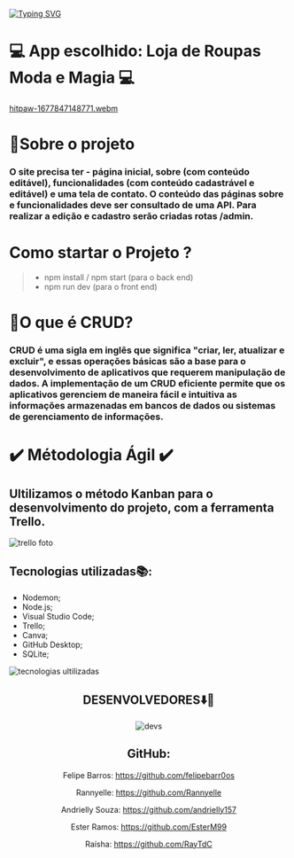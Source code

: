 [![Typing SVG](https://readme-typing-svg.herokuapp.com/?color=FFFFF1&size=40&center=true&vCenter=true&width=1000&lines=++PROJETO+MVP+CRUD+REACT)](https://git.io/typing-svg)

# 💻 App escolhido: Loja de Roupas Moda e Magia 💻

[hitpaw-1677847148771.webm](https://user-images.githubusercontent.com/112362301/222722722-61b0a7cc-e1bd-42e5-8d77-77abf48744db.webm)

# 📍Sobre o projeto
<h3> O site precisa ter - página inicial, sobre (com conteúdo editável), funcionalidades (com conteúdo cadastrável e editável) e uma tela de contato. O conteúdo das páginas sobre e funcionalidades deve ser consultado de uma API. Para realizar a edição e cadastro serão criadas rotas /admin. </h3>

# Como startar o Projeto ?

>+ npm install / npm start (para o back end)
>+ npm run dev (para o front end)

# 🧩O que é CRUD?

<h3> CRUD é uma sigla em inglês que significa "criar, ler, atualizar e excluir", e essas operações básicas são a base para o desenvolvimento de aplicativos que requerem manipulação de dados. A implementação de um CRUD eficiente permite que os aplicativos gerenciem de maneira fácil e intuitiva as informações armazenadas em bancos de dados ou sistemas de gerenciamento de informações. </h3>

# ✔️ Métodologia Ágil ✔️

## Ultilizamos o método Kanban para o desenvolvimento do projeto, com a ferramenta Trello.
![trello foto](https://user-images.githubusercontent.com/112362301/222719313-5164f0d5-4a5c-4093-a650-623d3f412511.png)

## Tecnologias utilizadas📚:

<ul>
    <li> Nodemon;</li>
    <li> Node.js;</li>
    <li> Visual Studio Code;</li>
    <li> Trello;</li>
    <li> Canva;</li>
    <li> GitHub Desktop;</li>
    <li> SQLite;</li>
 </ul>

![tecnologias ultilizadas](https://user-images.githubusercontent.com/112362301/222715946-c95c6ae4-c82a-46fb-9490-1e8594c874eb.png)


  <div align="center">
  <h2>DESENVOLVEDORES⬇️🚀</h2>
  
  ![devs](https://user-images.githubusercontent.com/112362301/222723339-f8c1917a-1749-47e2-b723-b075dfc33ae3.png)

  
## GitHub:
  
  Felipe Barros: https://github.com/felipebarr0os
    
  Rannyelle: https://github.com/Rannyelle
    
  Andrielly Souza: https://github.com/andrielly157
    
  Ester Ramos: https://github.com/EsterM99
    
  Raísha: https://github.com/RayTdC
  
 

 
